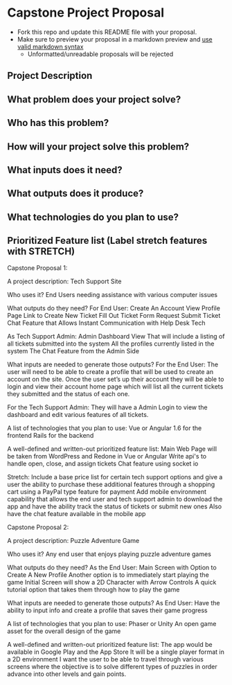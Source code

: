 # Capstone Project Proposal

* Fork this repo and update this README file with your proposal.
* Make sure to preview your proposal in a markdown preview and [use valid markdown syntax](https://help.github.com/articles/basic-writing-and-formatting-syntax/)
  * Unformatted/unreadable proposals will be rejected

## Project Description


## What problem does your project solve?


## Who has this problem?


## How will your project solve this problem?


## What inputs does it need?


## What outputs does it produce?


## What technologies do you plan to use?


## Prioritized Feature list (Label stretch features with STRETCH)


Capstone Proposal 1:

A project description:
Tech Support Site

Who uses it?
End Users needing assistance with various computer issues

What outputs do they need?
For End User:
Create An Account
View Profile Page
Link to Create New Ticket
Fill Out Ticket Form Request 
Submit Ticket
Chat Feature that Allows Instant Communication with Help Desk Tech

As Tech Support Admin:
Admin Dashboard View
That will include a listing of all tickets submitted into the system 
All the profiles currently listed in the system
The Chat Feature from the Admin Side

What inputs are needed to generate those outputs?
For the End User:
The user will need to be able to create a profile that will be used to create an account on the site.
Once the user set’s up their account they will be able to login and view their account home page which will list all the current tickets they submitted and the status of each one.

For the Tech Support Admin:
They will have a Admin Login to view the dashboard and edit various features of all tickets.

A list of technologies that you plan to use:
Vue or Angular 1.6 for the frontend
Rails for the backend


A well-defined and written-out prioritized feature list:
Main Web Page will be taken from WordPress and Redone in Vue or Angular
Write api's to handle open, close, and assign tickets
Chat feature using socket io

Stretch: 
Include a base price list for certain tech support options and give a user the ability to purchase these additional features through a shopping cart using a PayPal type feature for payment
Add mobile environment capability that allows the end user and tech support admin to download the app and have the ability track the status of tickets or submit new ones
Also have the chat feature available in the mobile app



Capstone Proposal 2:

A project description:
Puzzle Adventure Game 

Who uses it?
Any end user that enjoys playing puzzle adventure games

What outputs do they need?
As the End User:
Main Screen with Option to Create A New Profile
Another option is to immediately start playing the game
Initial Screen will show a 2D Character with Arrow Controls 
A quick tutorial option that takes them through how to play the game

What inputs are needed to generate those outputs?
As End User:
Have the ability to input info and create a profile that saves their game progress

A list of technologies that you plan to use:
Phaser or Unity 
An open game asset for the overall design of the game
    
A well-defined and written-out prioritized feature list:
The app would be available in Google Play and the App Store
It will be a single player format in a 2D environment
I want the user to be able to travel through various screens where the objective is to solve different types of puzzles in order advance into other levels and gain points.
